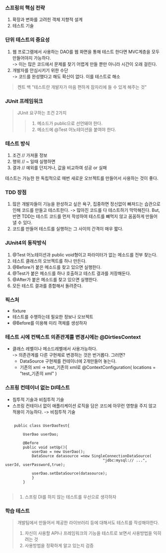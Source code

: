 ### 스프링의 핵심 전략
1. 확장과 변화를 고려힌 객체 지향적 설계
2. 테스트 기술

### 단위 테스트의 중요성
1. 웹 프로그램에서 사용하는 DAO를 웹 화면을 통해 테스트 한다면 MVC계층을 모두 만들어야지 가능하다.   
    -> 이는 많은 코드에서 문제를 찾기 어렵게 만들 뿐만 아니라 시간이 오래 걸린다.
2. 개발자를 안심시키기 위한 수단  
    -> 코드를 완성했다고 해도 확신이 없다. 이를 테스트로 해소

> 켄트 백 "테스트란 개발자가 마음 편하게 잠자리에 들 수 있게 해주는 것"
### JUnit 프레임워크
> JUnit 요구하는 조건 2가지
> > 1. 메소드가 public으로 선언돼야 한다.   
> > 2. 메소드에 @Test 어노테이션을 붙여야 한다.

### 테스트 방식
1. 조건 // 가져올 정보  
2. 행위 // ~ 일때 실행하면  
3. 결과 // 예외를 던지거나, 값을 비교하여 성공 or 실패

테스트는 가능한 한 독립적으로 매번 새로운 오브젝트를 만들어서 사용하는 것이 좋다.

### TDD 장점
1. 많은 개발자들이 기능을 완성하고 싶은 욕구, 집중하면 정신없이 빠져드는 습관으로 인해 코드를 만들고 테스트한다.
    -> 많아진 코드를 다 테스트하기 막막해진다.
    But, 반면 TDD는 테스트 코드를 먼저 작성하여 테스트를 뺴먹지 않고 꼼꼼하게 만들어낼 수 있다.
2. 코드를 만들어 테스트를 실행하는 그 사이의 간격이 매우 짧다.

### JUnit4의 동작방식
1. @Test 어노테이션과 public void형이고 파라미터가 없는 메소드를 전부 찾는다.
2. 테스트 클래스의 오브젝트를 하나 만든다.
3. @Before가 붙은 메소드를 찾고 있으면 실행한다.
4. @Test가 붙은 메소드를 하나 호출하고 테스트 결과를 저장해둔다.
5. @After가 붙은 메소드를 찾고 있으면 실행한다.
6. 모든 테스트 결과를 종합해서 돌려준다.

### 픽스처
- fixture
- 테스트를 수행하는데 필요한 정보나 오브젝트
- @Before를 이용해 미리 객체를 생성하자

### 테스트 시에 컨텍스트 의존관계를 변경시에는 @DirtiesContext 
- 클래스 레벨이나 메소드레벨에서 사용가능하다.  
-> 의존관계를 다른 구현체로 변경하는 것은 번거롭다. 그러면?   
    - DataSource 구현체를 컨테이너에 2개만들어 놓는다. 
    - 기존의 xml -> test_기존의 xml로 @ContextConfiguration( locations = "test_기존의 xml" )
    
### 스프링 컨테이너 없는 DI테스트
- 침투적 기술과 비침투적 기술
- 스프링 컨테이너 없이 애플리케이션 로직을 담은 코드에 아무런 영향을 주지 않고 적용이 가능하다. -> 비침투적 기술
<pre>
<code>
    public class UserDaoTest{
        
        UserDao userDao;
        
        @Before
        public void setUp(){
            userDao = new UserDao();
            DataSource datasource =new SingleConnectionDataSource(
                                            "jdbc:mysql:// ...", userId, userPassword,true);
                                            
            userDao.setDataSource(datasource);
            }
        }                                    
</code>
</pre>

> 1. 스프링 DI를 하지 않는 테스트를 우선으로 생각하자 

### 학습 테스트
> 개발팀에서 만들어서 제공한 라이브러리 등에 대해서도 테스트를 작성해야한다.  
> 1. 자신이 사용할 API나 프레임워크의 기능을 테스트로 보면서 사용방법을 익히려는 것  
> 2. 사용방법을 정확하게 알고 있는지 검증         